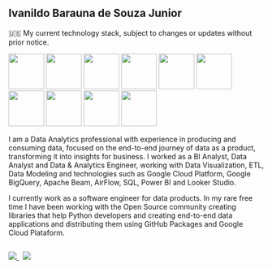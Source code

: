 ## Ivanildo Barauna de Souza Junior

🇺🇸 My current technology stack, subject to changes or updates without prior notice.

<img src="https://cdn.jsdelivr.net/gh/devicons/devicon@latest/icons/python/python-original-wordmark.svg" width="70" height="70"/> <img src="https://cdn.jsdelivr.net/gh/devicons/devicon@latest/icons/fastapi/fastapi-original-wordmark.svg" width="70" height="70"/> <img src="https://cdn.jsdelivr.net/gh/devicons/devicon@latest/icons/flask/flask-original-wordmark.svg" width="70" height="70"/> <img src="https://cdn.jsdelivr.net/gh/devicons/devicon@latest/icons/jupyter/jupyter-original-wordmark.svg" width="70" height="70"/> <img src="https://cdn.jsdelivr.net/gh/devicons/devicon@latest/icons/azuresqldatabase/azuresqldatabase-original.svg" width="70" height="70" /> <img src="https://cdn.jsdelivr.net/gh/devicons/devicon@latest/icons/apachespark/apachespark-original-wordmark.svg" width="70" height="70"/> <img src="https://cdn.jsdelivr.net/gh/devicons/devicon@latest/icons/apacheairflow/apacheairflow-original-wordmark.svg" width="70" height="70" /> <img src="https://cdn.jsdelivr.net/gh/devicons/devicon@latest/icons/docker/docker-original-wordmark.svg" width="70" height="70"/> <img src="https://cdn.jsdelivr.net/gh/devicons/devicon@latest/icons/googlecloud/googlecloud-original-wordmark.svg" width="70" height="70" /> <img src="https://cdn.jsdelivr.net/gh/devicons/devicon@latest/icons/github/github-original-wordmark.svg" width="70" height="70"/>

          

I am a Data Analytics professional with experience in producing and consuming data, focused on the end-to-end journey of data as a product, transforming it into insights for business. I worked as a BI Analyst, Data Analyst and Data & Analytics Engineer, working with Data Visualization, ETL, Data Modeling and technologies such as Google Cloud Platform, Google BigQuery, Apache Beam, AirFlow, SQL, Power BI and Looker Studio.

I currently work as a software engineer for data products. In my rare free time I have been working with the Open Source community creating libraries that help Python developers and creating end-to-end data applications and distributing them using GitHub Packages and Google Cloud Plataform. 


##
<p align="left">
  <a href="https://github.com/IvanildoBarauna/ETL-awesome-api">
    <img align="bottom" src="https://github-readme-stats.vercel.app/api?username=IvanildoBarauna&hide=stars,contribs&show=prs_merged,prs_merged_percentage&show_icons=true&theme=github&include_all_commits=true&rank_icon=percentile&hide_border=true" />
 
 </a>
  &nbsp;<!-- Espaço entre os componentes -->
  <a href="https://github.com/IvanildoBarauna">
    <img align="bottom" src="https://github-readme-stats.vercel.app/api/top-langs/?username=IvanildoBarauna&hide_border=true&layout=compact" />
  </a>
</p>

